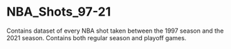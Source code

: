 # NBA_Shots_97-21
Contains dataset of every NBA shot taken between the 1997 season and the 2021 season. Contains both regular season and playoff games.
